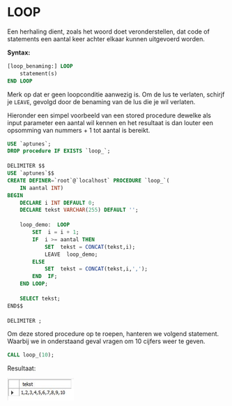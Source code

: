 # LOOP

Een herhaling dient, zoals het woord doet veronderstellen, dat code of statements een aantal keer achter elkaar kunnen uitgevoerd worden.

 **Syntax:**

```sql
[loop_benaming:] LOOP
    statement(s)
END LOOP
```

Merk op dat er geen loopconditie aanwezig is. Om de lus te verlaten, schirjf je `LEAVE`, gevolgd door de benaming van de lus die je wil verlaten.

Hieronder een simpel voorbeeld van een stored procedure dewelke als input parameter een aantal wil kennen en het resultaat is dan louter een opsomming van nummers + 1 tot aantal is bereikt.

```sql
USE `aptunes`;
DROP procedure IF EXISTS `loop_`;

DELIMITER $$
USE `aptunes`$$
CREATE DEFINER=`root`@`localhost` PROCEDURE `loop_`(
	IN aantal INT)
BEGIN
	DECLARE i INT DEFAULT 0;
    DECLARE tekst VARCHAR(255) DEFAULT '';
        
    loop_demo:  LOOP
		SET  i = i + 1;
        IF  i >= aantal THEN
			SET  tekst = CONCAT(tekst,i);
            LEAVE  loop_demo;
		ELSE
			SET  tekst = CONCAT(tekst,i,',');
        END  IF;
    END LOOP;
    
    SELECT tekst; 
END$$

DELIMITER ;
```

Om deze stored procedure op te roepen, hanteren we volgend statement. Waarbij we in onderstaand geval vragen om 10 cijfers weer te geven.

```sql
CALL loop_(10);
```

Resultaat:

![](../../.gitbook/assets/loop.JPG)

